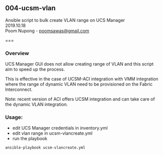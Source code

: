 ## 004-ucsm-vlan
Ansible script to bulk create VLAN range on UCS Manager  
2019.10.18  
Poom Nupong - poomsawas@gmail.com

===

### Overview
UCS Manager GUI does not allow creating range of VLAN and this script aim to speed up the process.

This is effective in the case of UCSM-ACI integration with VMM integration where the range of dynamic VLAN need to be provisioned on the Fabric Interconnect.

Note: recent version of ACI offers UCSM integration and can take care of the dynamic VLAN integration.

### Usage:
- edit UCS Manager credentials in inventory.yml
- edit vlan range in ucsm-vlancreate.yml
- run the playbook

```bash
ansible-playbook ucsm-vlancreate.yml
```